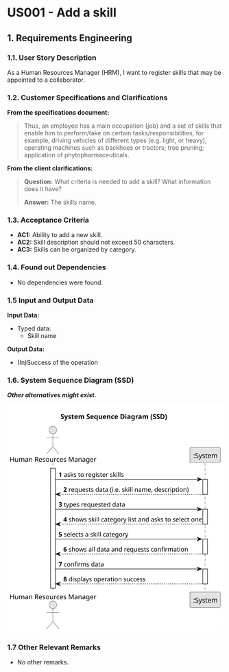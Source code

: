 # US001 - Add a skill 


## 1. Requirements Engineering

### 1.1. User Story Description

As a Human Resources Manager (HRM), I want to register skills that may
be appointed to a collaborator.

### 1.2. Customer Specifications and Clarifications 

**From the specifications document:**

>	Thus, an employee has a main occupation (job) and a set of skills
that enable him to perform/take on certain tasks/responsibilities, for example, driving
vehicles of different types (e.g. light, or heavy), operating machines such as backhoes
or tractors; tree pruning; application of phytopharmaceuticals.

**From the client clarifications:**

> **Question:** What criteria is needed to add a skill? What information does it have?
>
> **Answer:** The skills name.


### 1.3. Acceptance Criteria

* **AC1:** Ability to add a new skill.
* **AC2:** Skill description should not exceed 50 characters.
* **AC3:** Skills can be organized by category.

### 1.4. Found out Dependencies

* No dependencies were found.
### 1.5 Input and Output Data

**Input Data:**

* Typed data:
    * Skill name

**Output Data:**

* (In)Success of the operation

### 1.6. System Sequence Diagram (SSD)

**_Other alternatives might exist._**


![System Sequence Diagram](svg/us001-system-sequence-diagram.svg)



### 1.7 Other Relevant Remarks

* No other remarks.